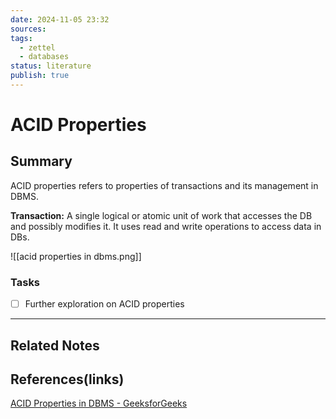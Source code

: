 ```yaml
---
date: 2024-11-05 23:32
sources: 
tags:
  - zettel
  - databases
status: literature
publish: true
---
```

# ACID Properties

## Summary

ACID properties refers to properties of transactions and its management in DBMS.

**Transaction:** A single logical or atomic unit of work that accesses the DB and possibly modifies it. It uses read and write operations to access data in DBs.

![[acid properties in dbms.png]]

### Tasks
- [ ] Further exploration on ACID properties

---
## Related Notes

## References(links)

[ACID Properties in DBMS - GeeksforGeeks](https://www.geeksforgeeks.org/acid-properties-in-dbms/)
